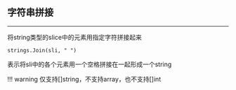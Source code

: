 ## **字符串拼接**

---

将string类型的slice中的元素用指定字符拼接起来

```text
strings.Join(sli, " ")
```

表示将sli中的各个元素用一个空格拼接在一起形成一个string

!!! warning
	仅支持[]string，不支持array，也不支持[]int
